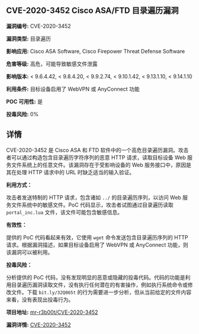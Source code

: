 ## CVE-2020-3452 Cisco ASA/FTD 目录遍历漏洞

**漏洞编号:** CVE-2020-3452

**漏洞类型:** 目录遍历

**影响应用:** Cisco ASA Software, Cisco Firepower Threat Defense Software

**危害等级:** 高危，可能导致敏感文件泄露

**影响版本:** < 9.6.4.42, < 9.8.4.20, < 9.9.2.74, < 9.10.1.42, < 9.13.1.10, < 9.14.1.10

**利用条件:** 目标设备启用了 WebVPN 或 AnyConnect 功能

**POC 可用性:** 是

**投毒风险:** 0%

## 详情

CVE-2020-3452 是 Cisco ASA 和 FTD 软件中的一个高危目录遍历漏洞。攻击者可以通过构造包含目录遍历字符序列的恶意 HTTP 请求，读取目标设备 Web 服务文件系统上的任意文件。该漏洞存在于受影响设备的 Web 服务接口中，原因是其在处理 HTTP 请求中的 URL 时缺乏适当的输入验证。

**利用方式：**

攻击者发送特制的 HTTP 请求，包含诸如 `../` 的目录遍历序列，以访问 Web 服务文件系统中的敏感文件。PoC 代码显示，攻击者试图通过目录遍历读取 `portal_inc.lua` 文件，该文件可能包含敏感信息。

**有效性：**

提供的 PoC 代码看起来有效，它使用 `wget` 命令发送包含目录遍历序列的 HTTP 请求。根据漏洞描述，如果目标设备启用了 WebVPN 或 AnyConnect 功能，则该漏洞可以被利用。

**投毒风险：**

分析提供的 PoC 代码，没有发现明显的恶意或隐藏的投毒代码。代码的功能是利用目录遍历漏洞读取文件，没有执行任何潜在的有害操作，例如执行系统命令或修改文件。下载 `bit.ly/32Q065t` 的行为需要进一步分析，但从当前给定的文件内容来看，没有表现出投毒行为。

**项目地址:** [mr-r3b00t/CVE-2020-3452](https://github.com/mr-r3b00t/CVE-2020-3452)

**漏洞详情:** [CVE-2020-3452](https://nvd.nist.gov/vuln/detail/CVE-2020-3452)